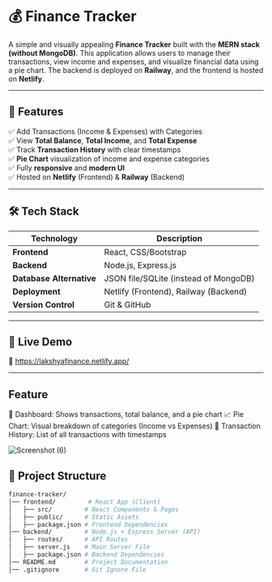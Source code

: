 # 💰 Finance Tracker

A simple and visually appealing **Finance Tracker** built with the **MERN stack (without MongoDB)**. This application allows users to manage their transactions, view income and expenses, and visualize financial data using a pie chart. The backend is deployed on **Railway**, and the frontend is hosted on **Netlify**.

---

## 🌟 Features

✅ Add Transactions (Income & Expenses) with Categories  
✅ View **Total Balance**, **Total Income**, and **Total Expense**  
✅ Track **Transaction History** with clear timestamps  
✅ **Pie Chart** visualization of income and expense categories  
✅ Fully **responsive** and **modern UI**  
✅ Hosted on **Netlify** (Frontend) & **Railway** (Backend)  

---

## 🛠️ Tech Stack

| Technology               | Description                           |
| ------------------------ | ------------------------------------- |
| **Frontend**             | React, CSS/Bootstrap                  |
| **Backend**              | Node.js, Express.js                   |
| **Database Alternative** | JSON file/SQLite (instead of MongoDB) |
| **Deployment**           | Netlify (Frontend), Railway (Backend) |
| **Version Control**      | Git & GitHub                          |

---

## 🚀 Live Demo

🔗 https://lakshyafinance.netlify.app/

---

## Feature
🚀 Dashboard: Shows transactions, total balance, and a pie chart
📈 Pie Chart: Visual breakdown of categories (Income vs Expenses)
📜 Transaction History: List of all transactions with timestamps

![Screenshot (6)](https://github.com/user-attachments/assets/12f8049f-be11-4944-bc57-f9a87df9e601)


## 📂 Project Structure

```bash
finance-tracker/
│── frontend/         # React App (Client)
│   ├── src/         # React Components & Pages
│   ├── public/      # Static Assets
│   ├── package.json # Frontend Dependencies
│── backend/         # Node.js + Express Server (API)
│   ├── routes/      # API Routes
│   ├── server.js    # Main Server File
│   ├── package.json # Backend Dependencies
│── README.md        # Project Documentation
│── .gitignore       # Git Ignore File


